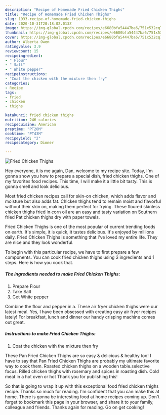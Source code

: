 ```yaml
---
description: "Recipe of Homemade Fried Chicken Thighs"
title: "Recipe of Homemade Fried Chicken Thighs"
slug: 1933-recipe-of-homemade-fried-chicken-thighs
date: 2020-10-31T20:18:02.013Z
image: https://img-global.cpcdn.com/recipes/e6680bfa54447ba6/751x532cq70/fried-chicken-thighs-recipe-main-photo.jpg
thumbnail: https://img-global.cpcdn.com/recipes/e6680bfa54447ba6/751x532cq70/fried-chicken-thighs-recipe-main-photo.jpg
cover: https://img-global.cpcdn.com/recipes/e6680bfa54447ba6/751x532cq70/fried-chicken-thighs-recipe-main-photo.jpg
author: Alberta Owen
ratingvalue: 3.9
reviewcount: 15
recipeingredient:
- " Flour"
- " Salt"
- " White pepper"
recipeinstructions:
- "Coat the chicken with the mixture then fry"
categories:
- Recipe
tags:
- fried
- chicken
- thighs

katakunci: fried chicken thighs 
nutrition: 246 calories
recipecuisine: American
preptime: "PT20M"
cooktime: "PT43M"
recipeyield: "2"
recipecategory: Dinner

---
```



![Fried Chicken Thighs](https://img-global.cpcdn.com/recipes/e6680bfa54447ba6/751x532cq70/fried-chicken-thighs-recipe-main-photo.jpg)

Hey everyone, it is me again, Dan, welcome to my recipe site. Today, I'm gonna show you how to prepare a special dish, fried chicken thighs. One of my favorites food recipes. This time, I will make it a little bit tasty. This is gonna smell and look delicious.

Most fried chicken recipes call for skin-on chicken, which adds flavor and moisture but also adds fat. Chicken thighs tend to remain moist and flavorful without their skin on, making them perfect for frying. These floured skinless chicken thighs fried in corn oil are an easy and tasty variation on Southern fried Pat chicken thighs dry with paper towels.

Fried Chicken Thighs is one of the most popular of current trending foods on earth. It's simple, it is quick, it tastes delicious. It's enjoyed by millions daily. Fried Chicken Thighs is something that I've loved my entire life. They are nice and they look wonderful.


To begin with this particular recipe, we have to first prepare a few components. You can cook fried chicken thighs using 3 ingredients and 1 steps. Here is how you cook that.

<!--inarticleads1-->

##### The ingredients needed to make Fried Chicken Thighs:

1. Prepare  Flour
1. Take  Salt
1. Get  White pepper


Combine the flour and pepper in a. These air fryer chicken thighs were our latest meal. Yes, I have been obsessed with creating easy air fryer recipes lately! For breakfast, lunch and dinner our handy crisping machine comes out great. 

<!--inarticleads2-->

##### Instructions to make Fried Chicken Thighs:

1. Coat the chicken with the mixture then fry


These Pan Fried Chicken Thighs are so easy &amp; delicious &amp; healthy too! I have to say that Pan Fried Chicken Thighs are probably my ultimate favorite way to cook them. Roasted chicken thighs on a wooden table.selective focus. Rilled chicken thighs with rosemary and spices in roasting dish. Cold meat in a hot oven or hot Thank you for publishing this! 

So that is going to wrap it up with this exceptional food fried chicken thighs recipe. Thanks so much for reading. I'm confident that you can make this at home. There is gonna be interesting food at home recipes coming up. Don't forget to bookmark this page in your browser, and share it to your family, colleague and friends. Thanks again for reading. Go on get cooking!
